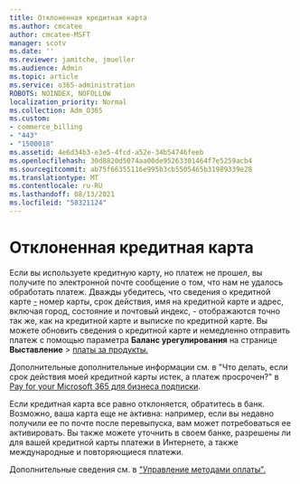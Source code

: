 ```yaml
---
title: Отклоненная кредитная карта
ms.author: cmcatee
author: cmcatee-MSFT
manager: scotv
ms.date: ''
ms.reviewer: jamitche, jmueller
ms.audience: Admin
ms.topic: article
ms.service: o365-administration
ROBOTS: NOINDEX, NOFOLLOW
localization_priority: Normal
ms.collection: Adm_O365
ms.custom:
- commerce_billing
- "443"
- "1500018"
ms.assetid: 4e6d34b3-e3e5-4fcd-a52e-34b54746feeb
ms.openlocfilehash: 30d8820d5074aa00de95263301464f7e5259acb4
ms.sourcegitcommit: ab75f66355116e995b3cb5505465b31989339e28
ms.translationtype: MT
ms.contentlocale: ru-RU
ms.lasthandoff: 08/13/2021
ms.locfileid: "58321124"
---
```

# <a name="declined-credit-card"></a>Отклоненная кредитная карта

Если вы используете кредитную карту, но платеж не прошел, вы получите по электронной почте сообщение о том, что нам не удалось обработать платеж. Дважды убедитесь, что сведения о кредитной карте [-](https://go.microsoft.com/fwlink/p/?linkid=842054) номер карты, срок действия, имя на кредитной карте и адрес, включая город, состояние и почтовый индекс, - отображаются точно так же, как на кредитной карте и выписке по кредитной карте. Вы можете обновить сведения о кредитной карте и немедленно отправить платеж с помощью параметра **Баланс урегулирования** на странице **Выставление**  >  [платы за продукты.](https://go.microsoft.com/fwlink/p/?linkid=842054)

Дополнительные дополнительные информации см. в "Что делать, если срок действия моей кредитной карты истек, а платеж просрочен?" в [Pay for your Microsoft 365 для бизнеса подписки](https://docs.microsoft.com/microsoft-365/commerce/billing-and-payments/pay-for-your-subscription#what-if-my-credit-card-was-declined-and-my-payment-is-past-due).
  
Если кредитная карта все равно отклоняется, обратитесь в банк. Возможно, ваша карта еще не активна: например, если вы недавно получили ее по почте после перевыпуска, вам может потребоваться ее активировать. Вы также можете уточнить в своем банке, разрешены ли для вашей кредитной карты платежи в Интернете, а также международные и повторяющиеся платежи.  
  
Дополнительные сведения см. в ["Управление методами оплаты".](https://docs.microsoft.com/microsoft-365/commerce/billing-and-payments/manage-payment-methods)
